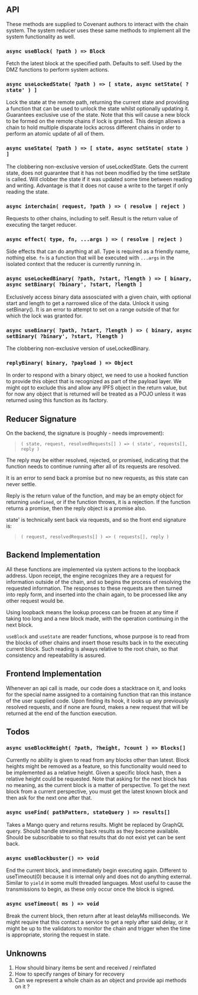 ## API

These methods are supplied to Covenant authors to interact with the chain system. The system reducer uses these same methods to implement all the system functionality as well.

### `async useBlock( ?path ) => Block`

Fetch the latest block at the specified path. Defaults to self. Used by the DMZ functions to perform system actions.

### `async useLockedState( ?path ) => [ state, async setState( ?state' ) ]`

Lock the state at the remote path, returning the current state and providing a function that can be used to unlock the state whilst optionally updating it. Guarantees exclusive use of the state. Note that this will cause a new block to be formed on the remote chains if lock is granted. This design allows a chain to hold multiple disparate locks across different chains in order to perform an atomic update of all of them.

### `async useState( ?path ) => [ state, async setState( state ) ]`

The clobbering non-exclusive version of useLockedState. Gets the current state, does not guarantee that it has not been modified by the time setState is called. Will clobber the state if it was updated some time between reading and writing. Advantage is that it does not cause a write to the target if only reading the state.

### `async interchain( request, ?path ) => ( resolve | reject )`

Requests to other chains, including to self. Result is the return value of executing the target reducer.

### `async effect( type, fn, ...args ) => ( resolve | reject )`

Side effects that can do anything at all. Type is required as a friendly name, nothing else. `fn` is a function that will be executed with `...args` in the isolated context that the reducer is currently running in.

### `async useLockedBinary( ?path, ?start, ?length ) => [ binary, async setBinary( ?binary', ?start, ?length ]`

Exclusively access binary data assosciated with a given chain, with optional start and length to get a narrowed slice of the data. Unlock it using setBinary(). It is an error to attempt to set on a range outside of that for which the lock was granted for.

### `async useBinary( ?path, ?start, ?length ) => ( binary, async setBinary( ?binary', ?start, ?length )`

The clobbering non-exclusive version of useLockedBinary.

### `replyBinary( binary, ?payload ) => Object`

In order to respond with a binary object, we need to use a hooked function to provide this object that is recognized as part of the payload layer. We might opt to exclude this and allow any IPFS object in the return value, but for now any object that is returned will be treated as a POJO unless it was returned using this function as its factory.

## Reducer Signature

On the backend, the signature is (roughly - needs improvement):

> `( state, request, resolvedRequests[] ) => ( state', requests[], reply )`

The reply may be either resolved, rejected, or promised, indicating that the function needs to continue running after all of its requests are resolved.

It is an error to send back a promise but no new requests, as this state can never settle.

Reply is the return value of the function, and may be an empty object for returning `undefined`, or if the function throws, it is a rejection. If the function returns a promise, then the reply object is a promise also.

state' is technically sent back via requests, and so the front end signature is:

> `( request, resolvedRequests[] ) => ( requests[], reply )`

## Backend Implementation

All these functions are implemented via system actions to the loopback address. Upon receipt, the engine recognizes they are a request for information outside of the chain, and so begins the process of resolving the requested information. The responses to these requests are then turned into reply form, and inserted into the chain again, to be processed like any other request would be.

Using loopback means the lookup process can be frozen at any time if taking too long and a new block made, with the operation continuing in the next block.

`useBlock` and `useState` are reader functions, whose purpose is to read from the blocks of other chains and insert those results back in to the executing current block. Such reading is always relative to the root chain, so that consistency and repeatability is assured.

## Frontend Implementation

Whenever an api call is made, our code does a stacktrace on it, and looks for the special name assigned to a containing function that ran this instance of the user supplied code. Upon finding its hook, it looks up any previously resolved requests, and if none are found, makes a new request that will be returned at the end of the function execution.

## Todos

### `async useBlockHeight( ?path, ?height, ?count ) => Blocks[]`

Currently no ability is given to read from any blocks other than latest. Block heights might be removed as a feature, so this functionality would need to be implemented as a relative height. Given a specific block hash, then a relative height could be requested. Note that asking for the next block has no meaning, as the current block is a matter of perspective. To get the next block from a current perspective, you must get the latest known block and then ask for the next one after that.

### `async useFind( pathPattern, stateQuery ) => results[]`

Takes a Mango query and returns results. Might be replaced by GraphQL query. Should handle streaming back results as they become available. Should be subscribable to so that results that do not exist yet can be sent back.

### `async useBlockbuster() => void`

End the current block, and immediately begin executing again. Different to useTimeout(0) because it is internal only and does not do anything external. Similar to `yield` in some multi threaded languages. Most useful to cause the transmissions to begin, as these only occur once the block is signed.

### `async useTimeout( ms ) => void`

Break the current block, then return after at least delayMs milliseconds. We might require that this contact a service to get a reply after said delay, or it might be up to the validators to monitor the chain and trigger when the time is appropriate, storing the request in state.

## Unknowns

1. How should binary items be sent and received / reinflated
1. How to specify ranges of binary for recovery
1. Can we represent a whole chain as an object and provide api methods on it ?

